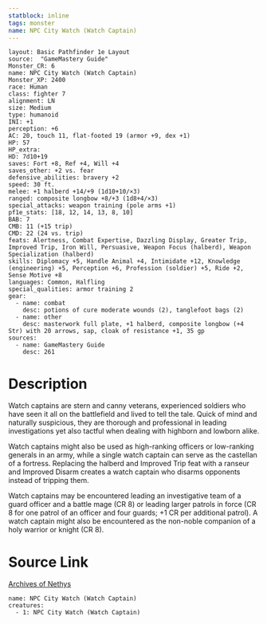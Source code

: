 ```yaml
---
statblock: inline
tags: monster
name: NPC City Watch (Watch Captain)
---
```

```statblock
layout: Basic Pathfinder 1e Layout
source:  "GameMastery Guide"
Monster_CR: 6
name: NPC City Watch (Watch Captain)
Monster_XP: 2400
race: Human
class: fighter 7
alignment: LN
size: Medium
type: humanoid
INI: +1
perception: +6
AC: 20, touch 11, flat-footed 19 (armor +9, dex +1)
HP: 57
HP_extra: 
HD: 7d10+19
saves: Fort +8, Ref +4, Will +4
saves_other: +2 vs. fear
defensive_abilities: bravery +2
speed: 30 ft.
melee: +1 halberd +14/+9 (1d10+10/×3)
ranged: composite longbow +8/+3 (1d8+4/×3)
special_attacks: weapon training (pole arms +1)
pf1e_stats: [18, 12, 14, 13, 8, 10]
BAB: 7
CMB: 11 (+15 trip)
CMD: 22 (24 vs. trip)
feats: Alertness, Combat Expertise, Dazzling Display, Greater Trip, Improved Trip, Iron Will, Persuasive, Weapon Focus (halberd), Weapon Specialization (halberd)
skills: Diplomacy +5, Handle Animal +4, Intimidate +12, Knowledge (engineering) +5, Perception +6, Profession (soldier) +5, Ride +2, Sense Motive +8
languages: Common, Halfling
special_qualities: armor training 2
gear:
  - name: combat
    desc: potions of cure moderate wounds (2), tanglefoot bags (2)
  - name: other
    desc: masterwork full plate, +1 halberd, composite longbow (+4 Str) with 20 arrows, sap, cloak of resistance +1, 35 gp
sources:
  - name: GameMastery Guide
    desc: 261
```
# Description
Watch captains are stern and canny veterans, experienced soldiers who have seen it all on the battlefield and lived to tell the tale. Quick of mind and naturally suspicious, they are thorough and professional in leading investigations yet also tactful when dealing with highborn and lowborn alike.

Watch captains might also be used as high-ranking officers or low-ranking generals in an army, while a single watch captain can serve as the castellan of a fortress. Replacing the halberd and Improved Trip feat with a ranseur and Improved Disarm creates a watch captain who disarms opponents instead of tripping them.

Watch captains may be encountered leading an investigative team of a guard officer and a battle mage (CR 8) or leading larger patrols in force (CR 8 for one patrol of an officer and four guards; +1 CR per additional patrol). A watch captain might also be encountered as the non-noble companion of a holy warrior or knight (CR 8).
# Source Link
[Archives of Nethys](https://aonprd.com/NPCDisplay.aspx?ItemName=City%20Watch%20(Watch%20Captain))
```encounter-table
name: NPC City Watch (Watch Captain)
creatures:
  - 1: NPC City Watch (Watch Captain)
```
